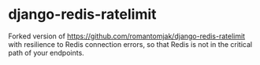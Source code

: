 # django-redis-ratelimit

Forked version of https://github.com/romantomjak/django-redis-ratelimit with
resilience to Redis connection errors, so that Redis is not in the critical
path of your endpoints.
